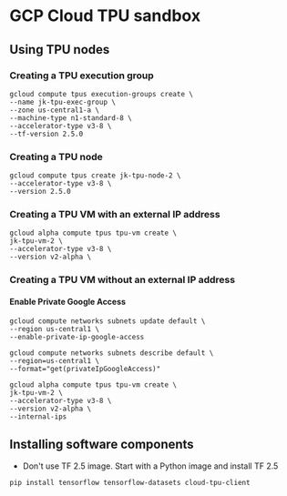 # GCP Cloud TPU sandbox

## Using TPU nodes

### Creating a TPU execution group

```
gcloud compute tpus execution-groups create \
--name jk-tpu-exec-group \
--zone us-central1-a \
--machine-type n1-standard-8 \
--accelerator-type v3-8 \
--tf-version 2.5.0 
```

### Creating a TPU node

```
gcloud compute tpus create jk-tpu-node-2 \
--accelerator-type v3-8 \
--version 2.5.0
```


### Creating a TPU VM with an external IP address

```
gcloud alpha compute tpus tpu-vm create \
jk-tpu-vm-2 \
--accelerator-type v3-8 \
--version v2-alpha \
```

### Creating a TPU VM without an external IP address

#### Enable Private Google Access
```
gcloud compute networks subnets update default \
--region us-central1 \
--enable-private-ip-google-access
```

```
gcloud compute networks subnets describe default \
--region=us-central1 \
--format="get(privateIpGoogleAccess)"
```

```
gcloud alpha compute tpus tpu-vm create \
jk-tpu-vm-2 \
--accelerator-type v3-8 \
--version v2-alpha \
--internal-ips
```


## Installing software components

- Don't use TF 2.5 image. Start with a Python image and install TF 2.5

```
pip install tensorflow tensorflow-datasets cloud-tpu-client
```





